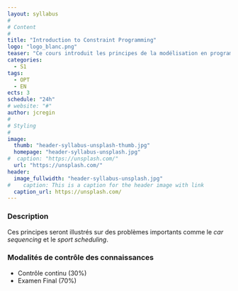 ```yaml
---
layout: syllabus
#
# Content
#
title: "Introduction to Constraint Programming"
logo: "logo_blanc.png"
teaser: "Ce cours introduit les principes de la modélisation en programmation par contraintes. Divers problèmes seront considérés et diverses modélisations envisagées. On s’intéressera aux contraintes globales, aux symétries et aux méthodes de recherches de solutions."
categories:
  - S1
tags:
  - OPT
  - EN
ects: 3
schedule: "24h"
# website: "#"
author: jcregin
#
# Styling
#
image:
  thumb: "header-syllabus-unsplash-thumb.jpg"
  homepage: "header-syllabus-unsplash.jpg"
#  caption: "https://unsplash.com/"
  url: "https://unsplash.com/"
header:
  image_fullwidth: "header-syllabus-unsplash.jpg"
#    caption: This is a caption for the header image with link
  caption_url: https://unsplash.com/  
---
```


### Description ###

Ces principes seront illustrés sur des problèmes importants comme le *car sequencing* et le *sport scheduling*.

### Modalités de contrôle des connaissances ###

 - Contrôle continu (30%)
 - Examen Final (70%)
